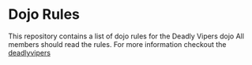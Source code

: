 Dojo Rules
==========

This repository contains a list of dojo rules for the Deadly Vipers dojo
All members should read the rules.
For more information checkout the [deadlyvipers](https://github.com/deadlyvipers)

